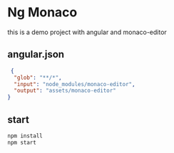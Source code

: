 # Ng Monaco

this is a demo project with angular and monaco-editor

## angular.json

```json
 {
  "glob": "**/*",
  "input": "node_modules/monaco-editor",
  "output": "assets/monaco-editor"
}
```

## start
```bash
npm install
npm start
```
